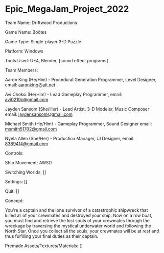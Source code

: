# Epic_MegaJam_Project_2022

Team Name: Driftwood Productions

Game Name: Boötes

Game Type: Single-player 3-D Puzzle

Platform: Windows

Tools Used: UE4, Blender, [sound effect programs]

Team Members: 
  
  Aaron King (He/Him) - Procedural Generation Programmer, Level Designer, email: aaronking@att.net
  
  Avi Choksi (He/Him) - Lead Gameplay Programmer, email: avi0210c@gmail.com
  
  Jayden Sansom (She/Her) - Lead Artist, 3-D Modeler, Music Composer email: jaydensansom@gmail.com
  
  Michael Smith (He/Him) - Gameplay Programmer, Sound Designer email: msmith51702@gmail.com
  
  Nyela Allen (She/Her) - Production Manager, UI Designer, email: 8389414@gmail.com

Controls:

  Ship Movement: AWSD
  
  Switching Worlds: []
  
  Settings: []
  
  Quit: []

Concept: 

  You're a captain and the lone survivor of a catastrophic shipwreck that killed all of your crewmates and destroyed your ship. Now on a row boat, you must find and retrieve the lost souls of your crewmates through the wreckage by traversing the mystical underwater world and following the North Star. Once you collect all the souls, your crewmates will be at rest and thus fulfilling your final duties as their captain.

Premade Assets/Textures/Materials: []

